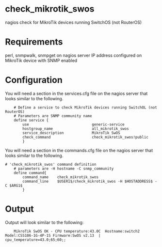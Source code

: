 # check_mikrotik_swos
nagios check for MikroTik devices running SwitchOS (not RouterOS)

# Requirements
perl, snmpwalk, snmpget on nagios server
IP address configured on MikroTik device with SNMP enabled

# Configuration
You will need a section in the services.cfg file on the nagios server that looks similar to the following.
````
    # Define a service to check MikroTik devices running SwitchOL (not RouterOS)
    # Parameters are SNMP community name
    define service {
        use                             generic-service
        hostgroup_name                  all_mikrotik_swos
        service_description             MikroTik SwOS
        check_command                   check_mikrotik_swos!public
        }
````

You will need a section in the commands.cfg file on the nagios server that looks similar to the following.
````
# 'check_mikrotik_swos' command definition
    # parameters are -H hostname -C snmp_community
    define command{
        command_name    check_mikrotik_swos
        command_line    $USER1$/check_mikrotik_swos -H $HOSTADDRESS$ -C $ARG1$
        }
````

# Output
Output will look similar to the following:
````    
    MikroTik SwOS OK - CPU temperature:43.0C  Hostname:switch2 Model:CSS106-1G-4P-1S Firmware:SwOS v2.13  | cpu_temperature=43.0;65;60;; 
````
